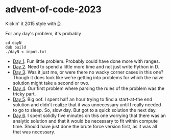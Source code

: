 # advent-of-code-2023

Kickin' it 2015 style with [D](https://dlang.org/).

For any day's problem, it's probably

    cd dayN
    dub build
    ./dayN < input.txt

* [Day 1](day1/source/app.d). Fun little problem. Probably could have done more with ranges.
* [Day 2](day2/source/app.d). Need to spend a little more time and not just write Python in D.
* [Day 3](day3/source/app.d). Was it just me, or were there no wacky corner cases in this one? Though it does look like we're getting into problems for which the naive solution might take a second or two.
* [Day 4](day4/source/app.d). Our first problem where parsing the rules of the problem was the tricky part.
* [Day 5](day5/source/app.d). Big oof. I spent half an hour trying to find a start-at-the end solution and didn't realize that it was unnecessary until I really needed to go to sleep. So, slow day. But got to a quick solution the next day.
* [Day 6](day6/source/app.d). I spent solidly five minutes on this one worrying that there was an analytic solution and that it would be necessary to fit within compute time. Should have just done the brute force version first, as it was all that was necessary.